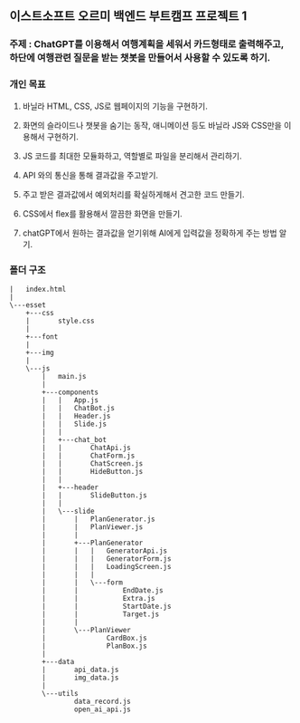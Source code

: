 ## 이스트소프트 오르미 백엔드 부트캠프 프로젝트 1

### 주제 : ChatGPT를 이용해서 여행계획을 세워서 카드형태로 출력해주고, 하단에 여행관련 질문을 받는 챗봇을 만들어서 사용할 수 있도록 하기.

### 개인 목표

1. 바닐라 HTML, CSS, JS로 웹페이지의 기능을 구현하기.

2. 화면의 슬라이드나 챗봇을 숨기는 동작, 애니메이션 등도 바닐라 JS와 CSS만을 이용해서 구현하기.

3. JS 코드를 최대한 모듈화하고, 역할별로 파일을 분리해서 관리하기.

4. API 와의 통신을 통해 결과값을 주고받기.

5. 주고 받은 결과값에서 예외처리를 확실하게해서 견고한 코드 만들기.

6. CSS에서 flex를 활용해서 깔끔한 화면을 만들기.

7. chatGPT에서 원하는 결과값을 얻기위해 AI에게 입력값을 정확하게 주는 방법 알기.

### 폴더 구조

```shell
|   index.html
|
\---esset
    +---css
    |       style.css
    |
    +---font
    |
    +---img
    |
    \---js
        |   main.js
        |
        +---components
        |   |   App.js
        |   |   ChatBot.js
        |   |   Header.js
        |   |   Slide.js
        |   |
        |   +---chat_bot
        |   |       ChatApi.js
        |   |       ChatForm.js
        |   |       ChatScreen.js
        |   |       HideButton.js
        |   |
        |   +---header
        |   |       SlideButton.js
        |   |
        |   \---slide
        |       |   PlanGenerator.js
        |       |   PlanViewer.js
        |       |
        |       +---PlanGenerator
        |       |   |   GeneratorApi.js
        |       |   |   GeneratorForm.js
        |       |   |   LoadingScreen.js
        |       |   |
        |       |   \---form
        |       |           EndDate.js
        |       |           Extra.js
        |       |           StartDate.js
        |       |           Target.js
        |       |
        |       \---PlanViewer
        |               CardBox.js
        |               PlanBox.js
        |
        +---data
        |       api_data.js
        |       img_data.js
        |
        \---utils
                data_record.js
                open_ai_api.js
```
